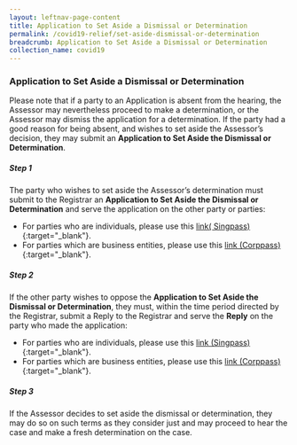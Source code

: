 ```yaml
---
layout: leftnav-page-content
title: Application to Set Aside a Dismissal or Determination
permalink: /covid19-relief/set-aside-dismissal-or-determination
breadcrumb: Application to Set Aside a Dismissal or Determination
collection_name: covid19
---
```

### Application to Set Aside a Dismissal or Determination ###

Please note that if a party to an Application is absent from the hearing, the Assessor may nevertheless proceed to make a determination, or the Assessor may dismiss the application for a determination. If the party had a good reason for being absent, and wishes to set aside the Assessor’s decision, they may submit an <b>Application to Set Aside the Dismissal or Determination</b>.

##### Step 1 #####
The party who wishes to set aside the Assessor’s determination must submit to the Registrar an <b>Application to Set Aside the Dismissal or Determination</b> and serve the application on the other party or parties:

* For parties who are individuals, please use this [link( Singpass)](https://go.gov.sg/set-aside-determination-singpass){:target="_blank"}.
* For parties which are business entities, please use this [link (Corppass)](https://go.gov.sg/set-aside-determination-corppass){:target="_blank"}.


##### Step 2 #####
If the other party wishes to oppose the <b>Application to Set Aside the Dismissal or Determination</b>, they must, within the time period directed by the Registrar, submit a Reply to the Registrar and serve the <b>Reply</b> on the party who made the application:

* For parties who are individuals, please use this [link (Singpass)](https://go.gov.sg/reply-to-set-aside-determination-singpass){:target="_blank"}.
* For parties which are business entities, please use this [link (Corppass)](https://go.gov.sg/reply-to-set-aside-determination-corppass){:target="_blank"}.

##### Step 3 #####
If the Assessor decides to set aside the dismissal or determination, they may do so on such terms as they consider just and may proceed to hear the case and make a fresh determination on the case.
